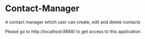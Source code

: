 # Contact-Manager
A contact manager which user can create, edit and delete contacts
               
Please go to http://localhost:8888/ to get access to this application
